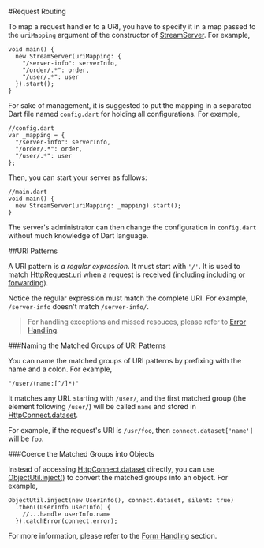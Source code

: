 #Request Routing

To map a request handler to a URI, you have to specify it in a map passed to the `uriMapping` argument of the constructor of [StreamServer](api:stream). For example,

    void main() {
      new StreamServer(uriMapping: {
        "/server-info": serverInfo,
        "/order/.*": order,
        "/user/.*": user
      }).start();
    }

For sake of management, it is suggested to put the mapping in a separated Dart file named `config.dart` for holding all configurations. For example,

    //config.dart
    var _mapping = {
      "/server-info": serverInfo,
      "/order/.*": order,
      "/user/.*": user
    };

Then, you can start your server as follows:

    //main.dart
    void main() {
      new StreamServer(uriMapping: _mapping).start();
    }

The server's administrator can then change the configuration in `config.dart` without much knowledge of Dart language.

##URI Patterns

A URI pattern is *a regular expression*. It must start with `'/'`. It is used to match [HttpRequest.uri](dart:io) when a request is received (including [including or forwarding](Request_Forwarding_and_Inclusion.md)).

Notice the regular expression must match the complete URI. For example, `/server-info` doesn't match `/server-info/`.

> For handling exceptions and missed resouces, please refer to [Error Handling](../Configuration/Error_Handling.md).

###Naming the Matched Groups of URI Patterns

You can name the matched groups of URI patterns by prefixing with the name and a colon.  For example, 

    "/user/(name:[^/]*)"

It matches any URL starting with `/user/`, and the first matched group (the element following `/user/`) will be called `name` and stored in [HttpConnect.dataset](api:stream).

For example, if the request's URI is `/usr/foo`, then `connect.dataset['name']`  will be `foo`.

###Coerce the Matched Groups into Objects

Instead of accessing [HttpConnect.dataset](api:stream) directly, you can use [ObjectUtil.inject()](http://api.rikulo.org/commons/latest/rikulo_mirrors/ObjectUtil.html#inject) to convert the matched groups into an object. For example,

    ObjectUtil.inject(new UserInfo(), connect.dataset, silent: true)
      .then((UserInfo userInfo) {
        //...handle userInfo.name
      }).catchError(connect.error);

For more information, please refer to the [Form Handling](Form_Handling.md) section.

